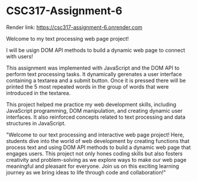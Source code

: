# CSC317-Assignment-6

Render link: https://csc317-assignment-6.onrender.com

Welcome to my text processing web page project!

I will be usign DOM API methods to build a dynamic web page to connect with users! 

This assignment was implemented with JavaScript and the DOM API to perform text processing tasks. It dynamically gerenates a user interface containing a textarea and a submit button. Once it is pressed there will be printed the 5 most repeated words in the group of words that were introduced in the textarea.

This project helped me practice my web development skills, including JavaScript programming, DOM manipulation, and creating dynamic user interfaces. It also reinforced concepts related to text processing and data structures in JavaScript.









"Welcome to our text processing and interactive web page project! Here, students dive into the world of web development by creating functions that process text and using DOM API methods to build a dynamic web page that engages users. This project not only hones coding skills but also fosters creativity and problem-solving as we explore ways to make our web page meaningful and pleasant for everyone. Join us on this exciting learning journey as we bring ideas to life through code and collaboration!"
